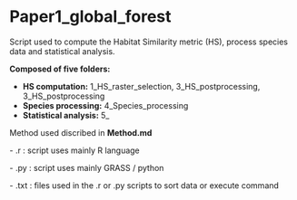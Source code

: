 # Paper1_global_forest
Script used to compute the Habitat Similarity metric (HS), process species data and statistical analysis.

**Composed of five folders:**

- **HS computation:** 1_HS_raster_selection, 3_HS_postprocessing, 3_HS_postprocessing
- **Species processing:** 4_Species_processing
- **Statistical analysis:** 5_

Method used discribed in **Method.md**

\- .r : script uses mainly R language

\- .py : script uses mainly GRASS / python

\- .txt : files used in the .r or .py scripts to sort data or execute command
